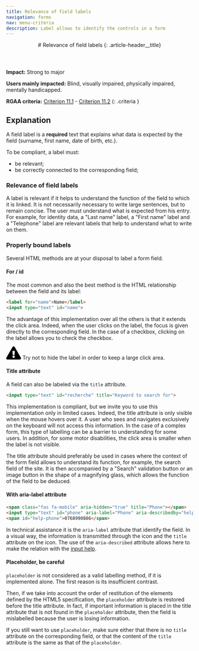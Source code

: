 ```yaml
---
title: Relevance of field labels
navigation: forms
nav: menu-criteria
description: Label allows to identify the controls in a form
---
```


<header>
# Relevance of field labels
{: .article-header__title}
</header>

**Impact:** Strong to major

**Users mainly impacted:** Blind, visually impaired, physically impaired, mentally handicapped.

**RGAA criteria:** [Criterion 11.1](https://www.numerique.gouv.fr/publications/rgaa-accessibilite/methode/criteres/#crit-11-1) - [Criterion 11.2](https://www.numerique.gouv.fr/publications/rgaa-accessibilite/methode/criteres/#crit-11-2)
{: .criteria }

## Explanation

A field label is a **required** text that explains what data is expected by the field (surname, first name, date of birth, etc.).

To be compliant, a label must:

* be relevant;
* be correctly connected to the corresponding field;

### Relevance of field labels

A label is relevant if it helps to understand the function of the field to which it is linked. It is not necessarily necessary to write large sentences, but to remain concise. The user must understand what is expected from his entry. For example, for identity data, a "Last name" label, a "First name" label and a "Telephone" label are relevant labels that help to understand what to write on them.

### Properly bound labels

Several HTML methods are at your disposal to label a form field.

#### For / id

The most common and also the best method is the HTML relationship between the field and its label:

```html
<label for="name">Name</label>
<input type="text" id="name">
```

The advantage of this implementation over all the others is that it extends the click area. Indeed, when the user clicks on the label, the focus is given directly to the corresponding field. In the case of a checkbox, clicking on the label allows you to check the checkbox.

<div class="important">
<svg role="img" aria-label="Important" xmlns="http://www.w3.org/2000/svg" viewBox="0 0 576 512" width="40" height="36"><title>Important</title><path d="M569.517 440.013C587.975 472.007 564.806 512 527.94 512H48.054c-36.937 0-59.999-40.055-41.577-71.987L246.423 23.985c18.467-32.009 64.72-31.951 83.154 0l239.94 416.028zM288 354c-25.405 0-46 20.595-46 46s20.595 46 46 46 46-20.595 46-46-20.595-46-46-46zm-43.673-165.346l7.418 136c.347 6.364 5.609 11.346 11.982 11.346h48.546c6.373 0 11.635-4.982 11.982-11.346l7.418-136c.375-6.874-5.098-12.654-11.982-12.654h-63.383c-6.884 0-12.356 5.78-11.981 12.654z"/></svg>
Try not to hide the label in order to keep a large click area.
</div>

#### Title attribute

A field can also be labeled via the `title` attribute.

```html
<input type="text" id="recherche" title="Keyword to search for">
```

This implementation is compliant, but we invite you to use this implementation only in limited cases. Indeed, the title attribute is only visible when the mouse hovers over it. A user who sees and navigates exclusively on the keyboard will not access this information. In the case of a complex form, this type of labelling can be a barrier to understanding for some users. In addition, for some motor disabilities, the click area is smaller when the label is not visible.

The title attribute should preferably be used in cases where the context of the form field allows to understand its function, for example, the search field of the site. It is then accompanied by a "Search" validation button or an image button in the shape of a magnifying glass, which allows the function of the field to be deduced.

#### With aria-label attribute

```html
<span class="fas fa-mobile" aria-hidden="true" title="Phone"></span>
<input type="text" id="phone" aria-label="Phone" aria-describedby="help-phone">
<span id="help-phone">0768990886</span>
```

In technical assistance it is the `aria-label` attribute that identify the field. In a visual way, the information is transmitted through the icon and the `title` attribute on the icon.
The use of the `aria-described` attribute allows here to make the relation with the [input help](input-help.html).

#### Placeholder, be careful

`placeholder` is not considered as a valid labelling method, if it is implemented alone. The first reason is its insufficient contrast.

Then, if we take into account the order of restitution of the elements defined by the HTML5 specification, the `placeholder` attribute is restored before the title attribute. In fact, if important information is placed in the title attribute that is not found in the `placeholder` attribute, then the field is mislabelled because the user is losing information.

If you still want to use `placeholder`, make sure either that there is no `title` attribute on the corresponding field, or that the content of the `title` attribute is the same as that of the `placeholder`.
